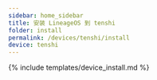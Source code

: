 ```yaml
---
sidebar: home_sidebar
title: 安装 LineageOS 到 tenshi
folder: install
permalink: /devices/tenshi/install
device: tenshi
---
```

{% include templates/device_install.md %}
